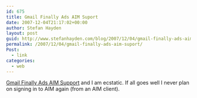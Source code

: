 ```yaml
---
id: 675
title: Gmail Finally Ads AIM Suport
date: 2007-12-04T21:17:02+00:00
author: Stefan Hayden
layout: post
guid: http://www.stefanhayden.com/blog/2007/12/04/gmail-finally-ads-aim-suport/
permalink: /2007/12/04/gmail-finally-ads-aim-suport/
Post:
  - link
categories:
  - web
---
```

<a href="http://gmailblog.blogspot.com/2007/12/gmail-chat-aim-crazy-delicious.html">Gmail Finally Ads AIM Support</a> and I am ecstatic. If all goes well I never plan on signing in to AIM again (from an AIM client).